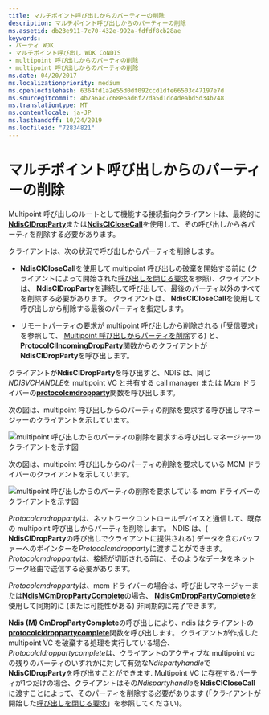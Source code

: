 ```yaml
---
title: マルチポイント呼び出しからのパーティーの削除
description: マルチポイント呼び出しからのパーティーの削除
ms.assetid: db23e911-7c70-432e-992a-fdfdf8cb28ae
keywords:
- パーティ WDK
- マルチポイント呼び出し WDK CoNDIS
- multipoint 呼び出しからのパーティの削除
- multipoint 呼び出しからのパーティの削除
ms.date: 04/20/2017
ms.localizationpriority: medium
ms.openlocfilehash: 6364fd1a2e55d0df092ccd1dfe66503c47197e7d
ms.sourcegitcommit: 4b7a6ac7c68e6ad6f27da5d1dc4deabd5d34b748
ms.translationtype: MT
ms.contentlocale: ja-JP
ms.lasthandoff: 10/24/2019
ms.locfileid: "72834821"
---
```

# <a name="dropping-a-party-from-a-multipoint-call"></a>マルチポイント呼び出しからのパーティーの削除





Multipoint 呼び出しのルートとして機能する接続指向クライアントは、最終的に[**NdisClDropParty**](https://docs.microsoft.com/windows-hardware/drivers/ddi/ndis/nf-ndis-ndiscldropparty)または[**NdisClCloseCall**](https://docs.microsoft.com/windows-hardware/drivers/ddi/ndis/nf-ndis-ndisclclosecall)を使用して、その呼び出しから各パーティを削除する必要があります。

クライアントは、次の状況で呼び出しからパーティを削除します。

-   **NdisClCloseCall**を使用して multipoint 呼び出しの破棄を開始する前に (クライアントによって開始された[呼び出しを閉じる要求](client-initiated-request-to-close-a-call.md)を参照)、クライアントは、 **NdisClDropParty**を連続して呼び出して、最後のパーティ以外のすべてを削除する必要があります。 クライアントは、 **NdisClCloseCall**を使用して呼び出しから削除する最後のパーティを指定します。

-   リモートパーティの要求が multipoint 呼び出しから削除される (「受信要求」を参照して、 [Multipoint 呼び出しからパーティを削除](incoming-request-to-drop-a-party-from-a-multipoint-call.md)する) と、 [**ProtocolClIncomingDropParty**](https://docs.microsoft.com/windows-hardware/drivers/ddi/ndis/nc-ndis-protocol_cl_incoming_drop_party)関数からのクライアントが**NdisClDropParty**を呼び出します。

クライアントが**NdisClDropParty**を呼び出すと、NDIS は、同じ*NDISVCHANDLE*を multipoint VC と共有する call manager または Mcm ドライバーの[**protocolcmdropparty**](https://docs.microsoft.com/windows-hardware/drivers/ddi/ndis/nc-ndis-protocol_cm_drop_party)関数を呼び出します。

次の図は、multipoint 呼び出しからのパーティの削除を要求する呼び出しマネージャーのクライアントを示しています。

![multipoint 呼び出しからのパーティの削除を要求する呼び出しマネージャーのクライアントを示す図](images/cm-18.png)

次の図は、multipoint 呼び出しからのパーティの削除を要求している MCM ドライバーのクライアントを示しています。

![multipoint 呼び出しからのパーティの削除を要求している mcm ドライバーのクライアントを示す図](images/fig1-18.png)

*Protocolcmdropparty*は、ネットワークコントロールデバイスと通信して、既存の multipoint 呼び出しからパーティを削除します。 NDIS は、( **NdisClDropParty**の呼び出しでクライアントに提供される) データを含むバッファーへのポインターを*Protocolcmdropparty*に渡すことができます。 *Protocolcmdropparty*は、接続が切断される前に、そのようなデータをネットワーク経由で送信する必要があります。

*Protocolcmdropparty*は、mcm ドライバーの場合は、呼び出しマネージャーまたは[**NdisMCmDropPartyComplete**](https://docs.microsoft.com/windows-hardware/drivers/ddi/ndis/nf-ndis-ndismcmdroppartycomplete)の場合、 [**NdisCmDropPartyComplete**](https://docs.microsoft.com/windows-hardware/drivers/ddi/ndis/nf-ndis-ndiscmdroppartycomplete)を使用して同期的に (または可能性がある) 非同期的に完了できます。

**Ndis (M) CmDropPartyComplete**の呼び出しにより、ndis はクライアントの[**protocolcldroppartycomplete**](https://docs.microsoft.com/windows-hardware/drivers/ddi/ndis/nc-ndis-protocol_cl_drop_party_complete)関数を呼び出します。 クライアントが作成した multipoint VC を破棄する処理を実行している場合、 *Protocolcldroppartycomplete*は、クライアントのアクティブな multipoint vc の残りのパーティのいずれかに対して有効な*Ndispartyhandle*で**NdisClDropParty**を呼び出すことができます. Multipoint VC に存在するパーティが1つだけの場合、クライアントはその*Ndispartyhandle*を**NdisClCloseCall**に渡すことによって、そのパーティを削除する必要があります (「クライアントが開始した[呼び出しを閉じる要求](client-initiated-request-to-close-a-call.md)」を参照してください)。

 

 





